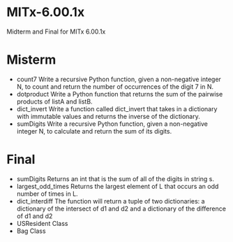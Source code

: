 # MITx-6.00.1x
Midterm and Final for MITx 6.00.1x
# Misterm
* count7
Write a recursive Python function, given a non-negative integer N, to count and return the number of occurrences of the digit 7 in N.
* dotproduct
Write a Python function that returns the sum of the pairwise products of listA and listB.
* dict_invert
Write a function called dict_invert that takes in a dictionary with immutable values and returns the inverse of the dictionary. 
* sumDigits
Write a recursive Python function, given a non-negative integer N, to calculate and return the sum of its digits.

# Final
* sumDigits
Returns an int that is the sum of all of the digits in string s.
* largest_odd_times
Returns the largest element of L that occurs an odd number of times in L.
* dict_interdiff
The function will return a tuple of two dictionaries: a dictionary of the intersect of d1 and d2 and a dictionary of the difference of d1 and d2
* USResident Class
* Bag Class
